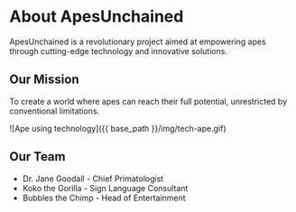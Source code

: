 
# About ApesUnchained

ApesUnchained is a revolutionary project aimed at empowering apes through cutting-edge technology and innovative solutions.

## Our Mission

To create a world where apes can reach their full potential, unrestricted by conventional limitations.

![Ape using technology]({{ base_path }}/img/tech-ape.gif)

## Our Team

- Dr. Jane Goodall - Chief Primatologist
- Koko the Gorilla - Sign Language Consultant
- Bubbles the Chimp - Head of Entertainment
